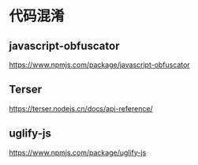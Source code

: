# 代码混淆

## javascript-obfuscator

<https://www.npmjs.com/package/javascript-obfuscator>

## Terser

<https://terser.nodejs.cn/docs/api-reference/>

## uglify-js

<https://www.npmjs.com/package/uglify-js>
